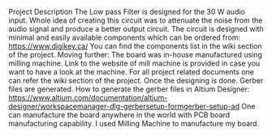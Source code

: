 Project Description
The Low pass Filter is designed for the 30 W audio input.
Whole idea of creating this circuit was to attenuate the noise from the audio signal and produce a better output circuit. 
The circuit is designed with minimal and easily available components which can be ordered from: https://www.digikey.ca/
You can find the components list in the wiki section of the project.
Moving further: The board was in-house manufactured using milling machine. 
Link to the website of mill machine is provided in case you want to have a look at the machine.
For all project related documents one can refer the wiki section of the project.
Once the designing is done. Gerber files are generated. How to generate the gerber files in Altium Designer: https://www.altium.com/documentation/altium-designer/workspacemanager-dlg-gerbersetup-formgerber-setup-ad
One can manufacture the board anywhere in the world with PCB board manufacturing capability. I used Milling Machine to manufacture my board.
